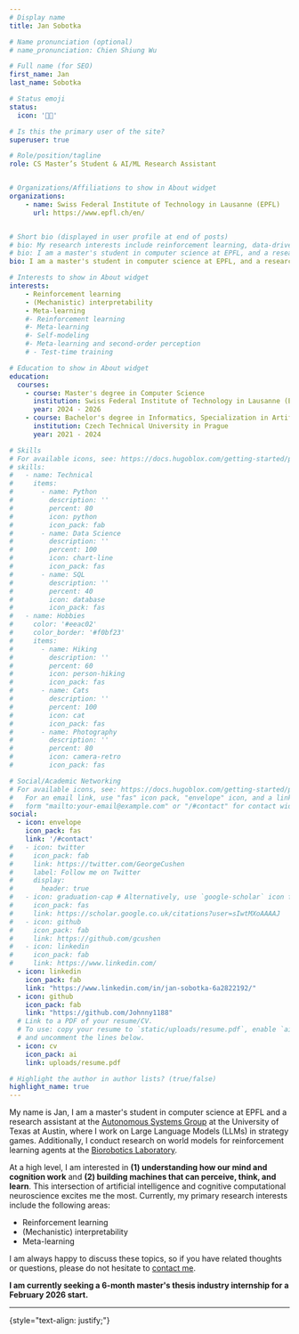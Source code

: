 ```yaml
---
# Display name
title: Jan Sobotka

# Name pronunciation (optional)
# name_pronunciation: Chien Shiung Wu

# Full name (for SEO)
first_name: Jan
last_name: Sobotka

# Status emoji
status:
  icon: '👨‍💻'

# Is this the primary user of the site?
superuser: true

# Role/position/tagline
role: CS Master’s Student & AI/ML Research Assistant


# Organizations/Affiliations to show in About widget
organizations:
    - name: Swiss Federal Institute of Technology in Lausanne (EPFL)
      url: https://www.epfl.ch/en/


# Short bio (displayed in user profile at end of posts)
# bio: My research interests include reinforcement learning, data-driven control, meta-learning, and self-modeling.
# bio: I am a master's student in computer science at EPFL, and a research assistant at the MLBio Lab. I am interested in representation learning, (mechanistic) interpretability, meta-learning, reasoning, test-time training, and machine consciousness.
bio: I am a master's student in computer science at EPFL, and a research assistant at the Autonomous Systems Group at the University of Texas at Austin. I am interested in reinforcement learning, (mechanistic) interpretability, and meta-learning.

# Interests to show in About widget
interests:
    - Reinforcement learning
    - (Mechanistic) interpretability
    - Meta-learning
    #- Reinforcement learning
    #- Meta-learning
    #- Self-modeling
    #- Meta-learning and second-order perception
    # - Test-time training

# Education to show in About widget
education:
  courses:
    - course: Master's degree in Computer Science
      institution: Swiss Federal Institute of Technology in Lausanne (EPFL)
      year: 2024 - 2026
    - course: Bachelor's degree in Informatics, Specialization in Artificial Intelligence
      institution: Czech Technical University in Prague
      year: 2021 - 2024

# Skills
# For available icons, see: https://docs.hugoblox.com/getting-started/page-builder/#icons
# skills:
#   - name: Technical
#     items:
#       - name: Python
#         description: ''
#         percent: 80
#         icon: python
#         icon_pack: fab
#       - name: Data Science
#         description: ''
#         percent: 100
#         icon: chart-line
#         icon_pack: fas
#       - name: SQL
#         description: ''
#         percent: 40
#         icon: database
#         icon_pack: fas
#   - name: Hobbies
#     color: '#eeac02'
#     color_border: '#f0bf23'
#     items:
#       - name: Hiking
#         description: ''
#         percent: 60
#         icon: person-hiking
#         icon_pack: fas
#       - name: Cats
#         description: ''
#         percent: 100
#         icon: cat
#         icon_pack: fas
#       - name: Photography
#         description: ''
#         percent: 80
#         icon: camera-retro
#         icon_pack: fas

# Social/Academic Networking
# For available icons, see: https://docs.hugoblox.com/getting-started/page-builder/#icons
#   For an email link, use "fas" icon pack, "envelope" icon, and a link in the
#   form "mailto:your-email@example.com" or "/#contact" for contact widget.
social:
  - icon: envelope
    icon_pack: fas
    link: '/#contact'
#   - icon: twitter
#     icon_pack: fab
#     link: https://twitter.com/GeorgeCushen
#     label: Follow me on Twitter
#     display:
#       header: true
#   - icon: graduation-cap # Alternatively, use `google-scholar` icon from `ai` icon pack
#     icon_pack: fas
#     link: https://scholar.google.co.uk/citations?user=sIwtMXoAAAAJ
#   - icon: github
#     icon_pack: fab
#     link: https://github.com/gcushen
#   - icon: linkedin
#     icon_pack: fab
#     link: https://www.linkedin.com/
  - icon: linkedin
    icon_pack: fab
    link: "https://www.linkedin.com/in/jan-sobotka-6a2822192/"
  - icon: github
    icon_pack: fab
    link: "https://github.com/Johnny1188"
  # Link to a PDF of your resume/CV.
  # To use: copy your resume to `static/uploads/resume.pdf`, enable `ai` icons in `params.yaml`,
  # and uncomment the lines below.
  - icon: cv
    icon_pack: ai
    link: uploads/resume.pdf

# Highlight the author in author lists? (true/false)
highlight_name: true
---
```


<!-- Hello, I'm Jan, an undergraduate studying computer science at the Czech Technical University in Prague. -->

<!-- While I approach these topics with a fairly multidisciplinary background, my primary focus is on the computational part, particularly in the following areas: -->

My name is Jan, I am a master's student in computer science at EPFL and a research assistant at the [Autonomous Systems Group](https://autonomy.oden.utexas.edu/Groups/autonomous-systems-group) at the University of Texas at Austin, where I work on Large Language Models (LLMs) in strategy games. Additionally, I conduct research on world models for reinforcement learning agents at the [Biorobotics Laboratory](https://www.epfl.ch/labs/biorob/).

At a high level, I am interested in **(1) understanding how our mind and cognition work** and **(2) building machines that can perceive, think, and learn**. This intersection of artificial intelligence and cognitive computational neuroscience excites me the most. Currently, my primary research interests include the following areas:
- Reinforcement learning
- (Mechanistic) interpretability
- Meta-learning
<!-- - Meta-learning and second-order perception
- Test-time training -->

I am always happy to discuss these topics, so if you have related thoughts or questions, please do not hesitate to [contact me](#contact).

**I am currently seeking a 6-month master's thesis industry internship for a February 2026 start.**
<!-- If you have strong opinions or an interest in machine consciousness, I'd be especially happy to hear from you :) -->

---
<!-- 
## Why these topics?
Essentially, my goal is to better understand the mechanisms of the mind and cognition, and use this knowledge to empower machines with broad cognitive capabilities, enabling them to adapt to changing, unknown environments and solve novel problems. While current AI systems already exist along this spectrum of generality and problem-solving, the current state seems less than satisfying to me.

Since generality requires adaptation and learning[^1], the efficiency and speed of these processes are critical. And why are humans so good at this? My current understanding is that it mainly stems from the following three sources:
1. **rich cognitive priors** (*innate knowledge*, evolution)
2. **self-modeling** and **self-guidance in our reasoning process**
3. **active learning**

Any system we program on a computer inherently lacks **(1)**, necessitating the training on large amounts of data to imbue priors similar to ours. This is one of the reasons why I'm interested in **meta-learning and self-modeling** - I think learning to learn and self-correct is the natural next step in the AI/ML field to further improve the data efficiency and erase the division between training time and test time. Moreover, to enable further use of what the system has learned, **(2)** self-modeling and self-guidance at inference seems to be of particular importance in reasoning. It's a relatively less studied research area, but I believe it is crucial for the development of general AI as well as the most valuable direction from the cognitive/neuroscience perspective.

**Reinforcement learning (RL) and data-driven control**, on the other hand, act as general frameworks and engineering methodologies for the interaction of an autonomous system with its environment. Additionally, its **(3)** active learning component is one of the reasons why I'm interested in this area - we do not learn passively but rather actively seek out information that is most relevant to our current task. Within these fields, I'm particularly interested in goal-conditioned RL, hierarchical RL, intersections with meta-learning, and the application of these methods in control.

If you see any flaws in my reasoning or just want to share your thoughts, please do not hesitate to [contact me](#contact). I'm always happy to discuss these topics! If you have strong opinions or interest in machine consciousness, I'd be especially happy to hear from you :)

[^1]: Implication of the **No Free Lunch Theorem(s)** in machine learning.
-->

{style="text-align: justify;"}
